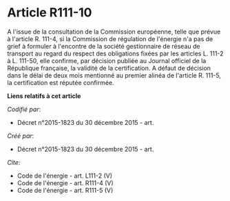 # Article R111-10

A l'issue de la consultation de la Commission européenne, telle que prévue à l'article R. 111-4, si la Commission de
régulation de l'énergie n'a pas de grief à formuler à l'encontre de la société gestionnaire de réseau de transport au regard
du respect des obligations fixées par les articles L. 111-2 à L. 111-50, elle confirme, par décision publiée au Journal
officiel de la République française, la validité de la certification. A défaut de décision dans le délai de deux mois
mentionné au premier alinéa de l'article R. 111-5, la certification est réputée confirmée.

**Liens relatifs à cet article**

_Codifié par_:

  - Décret n°2015-1823 du 30 décembre 2015 - art.

_Créé par_:

  - Décret n°2015-1823 du 30 décembre 2015 - art.

_Cite_:

  - Code de l'énergie - art. L111-2 (V)
  - Code de l'énergie - art. R111-4 (V)
  - Code de l'énergie - art. R111-5 (V)
